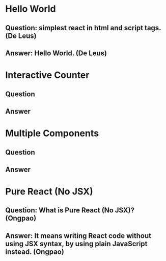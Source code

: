 # Hello World

## Question: simplest react in html and script tags. (De Leus)

## Answer: Hello World. (De Leus)




# Interactive Counter

## Question

## Answer




# Multiple Components

## Question

## Answer




# Pure React (No JSX)

## Question: What is Pure React (No JSX)? (Ongpao)

## Answer: It means writing React code without using JSX syntax, by using plain JavaScript instead. (Ongpao)
